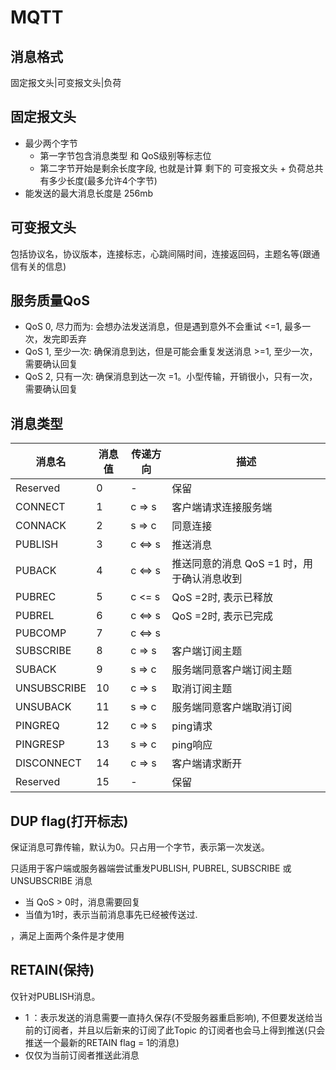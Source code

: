 # MQTT

## 消息格式

固定报文头|可变报文头|负荷



## 固定报文头

- 最少两个字节
  - 第一字节包含消息类型 和 QoS级别等标志位
  - 第二字节开始是剩余长度字段, 也就是计算 剩下的 可变报文头 + 负荷总共有多少长度(最多允许4个字节)
- 能发送的最大消息长度是 256mb

## 可变报文头

包括协议名，协议版本，连接标志，心跳间隔时间，连接返回码，主题名等(跟通信有关的信息)

## 服务质量QoS

- QoS 0, 尽力而为: 会想办法发送消息，但是遇到意外不会重试 <=1, 最多一次，发完即丢弃
- QoS 1, 至少一次: 确保消息到达，但是可能会重复发送消息 >=1, 至少一次，需要确认回复
- QoS 2, 只有一次: 确保消息到达一次 =1。小型传输，开销很小，只有一次，需要确认回复

## 消息类型

| 消息名      | 消息值 | 传递方向 | 描述                                       |
| ----------- | ------ | -------- | ------------------------------------------ |
| Reserved    | 0      | -        | 保留                                       |
| CONNECT     | 1      | c  => s  | 客户端请求连接服务端                       |
| CONNACK     | 2      | s  =>  c | 同意连接                                   |
| PUBLISH     | 3      | c <=> s  | 推送消息                                   |
| PUBACK      | 4      | c <=> s  | 推送同意的消息 QoS =1 时，用于确认消息收到 |
| PUBREC      | 5      | c <= s   | QoS =2时, 表示已释放                       |
| PUBREL      | 6      | c <=> s  | QoS =2时, 表示已完成                       |
| PUBCOMP     | 7      | c <=> s  |                                            |
| SUBSCRIBE   | 8      | c => s   | 客户端订阅主题                             |
| SUBACK      | 9      | s =>  c  | 服务端同意客户端订阅主题                   |
| UNSUBSCRIBE | 10     | c => s   | 取消订阅主题                               |
| UNSUBACK    | 11     | s => c   | 服务端同意客户端取消订阅                   |
| PINGREQ     | 12     | c => s   | ping请求                                   |
| PINGRESP    | 13     | s => c   | ping响应                                   |
| DISCONNECT  | 14     | c => s   | 客户端请求断开                             |
| Reserved    | 15     | -        | 保留                                       |

## DUP flag(打开标志)

保证消息可靠传输，默认为0。只占用一个字节，表示第一次发送。

只适用于客户端或服务器端尝试重发PUBLISH, PUBREL, SUBSCRIBE 或 UNSUBSCRIBE 消息

- 当 QoS > 0时，消息需要回复
- 当值为1时，表示当前消息事先已经被传送过.

，满足上面两个条件是才使用



## RETAIN(保持)

仅针对PUBLISH消息。

- 1 ：表示发送的消息需要一直持久保存(不受服务器重启影响), 不但要发送给当前的订阅者，并且以后新来的订阅了此Topic 的订阅者也会马上得到推送(只会推送一个最新的RETAIN flag = 1的消息)
- 仅仅为当前订阅者推送此消息